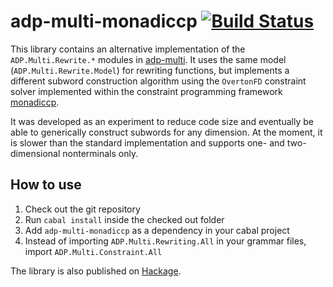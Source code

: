 adp-multi-monadiccp [![Build Status](https://secure.travis-ci.org/neothemachine/adp-multi-monadiccp.png?branch=master)](http://travis-ci.org/neothemachine/adp-multi-monadiccp)
===================

This library contains an alternative implementation of the `ADP.Multi.Rewrite.*`
modules in [adp-multi](https://github.com/adp-multi/adp-multi).
It uses the same model (`ADP.Multi.Rewrite.Model`) for rewriting functions,
but implements a different subword construction algorithm using the
`OvertonFD` constraint solver implemented within the constraint programming
framework [monadiccp](http://hackage.haskell.org/package/monadiccp).

It was developed as an experiment to reduce code size and eventually be able
to generically construct subwords for any dimension. At the moment, it is slower
than the standard implementation and supports one- and two-dimensional nonterminals
only.

How to use
----------

1. Check out the git repository
2. Run `cabal install` inside the checked out folder
3. Add `adp-multi-monadiccp` as a dependency in your cabal project
4. Instead of importing `ADP.Multi.Rewriting.All` in your grammar files, 
   import `ADP.Multi.Constraint.All`
   
The library is also published on [Hackage](http://hackage.haskell.org/package/adp-multi-monadiccp).